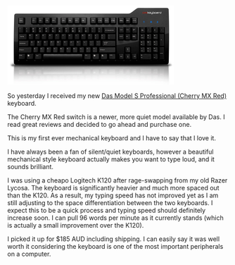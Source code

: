 ![Das Keyboard](/assets/2013-8-8-new-das-keyboard/dask.png)

So yesterday I received my new [Das Model S Professional (Cherry MX Red)](http://store.daskeyboard.com/Professional-Model-S-Quiet/dp/B00COQTY7S) keyboard.

The Cherry MX Red switch is a newer, more quiet model available by Das. I read great reviews and decided to go ahead and purchase one. 

This is my first ever mechanical keyboard and I have to say that I love it.

I have always been a fan of silent/quiet keyboards, however a beautiful mechanical style keyboard actually makes you want to type loud, and it sounds brilliant.

I was using a cheapo Logitech K120 after rage-swapping from my old Razer Lycosa. The keyboard is significantly heavier and much more spaced out than the K120. As a result, my typing speed has not improved yet as I am still adjusting to the space differentiation between the two keyboards. I expect this to be a quick process and typing speed should definitely increase soon. I can pull 96 words per minute as it currently stands (which is actually a small improvement over the K120).

I picked it up for $185 AUD including shipping. I can easily say it was well worth it considering the keyboard is one of the most important peripherals on a computer.